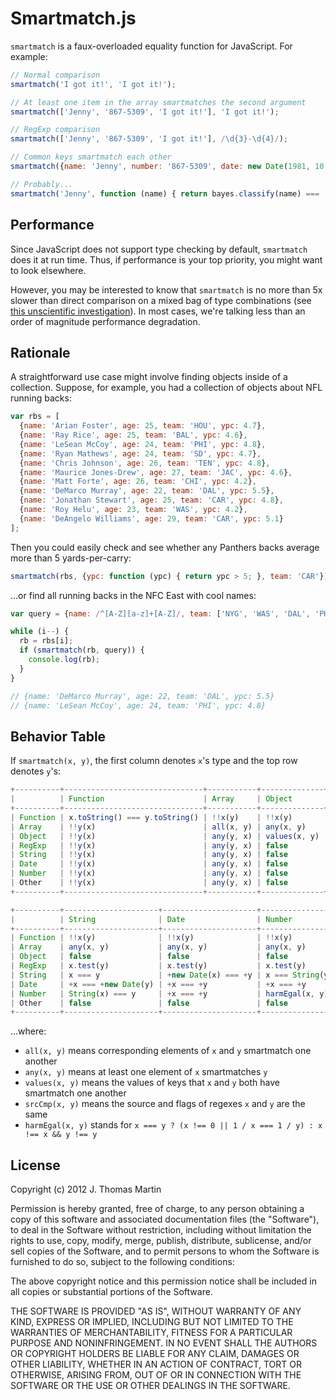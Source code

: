 # Smartmatch.js

`smartmatch` is a faux-overloaded equality function for JavaScript.  For example:

```js
// Normal comparison
smartmatch('I got it!', 'I got it!');

// At least one item in the array smartmatches the second argument
smartmatch(['Jenny', '867-5309', 'I got it!'], 'I got it!');

// RegExp comparison
smartmatch(['Jenny', '867-5309', 'I got it!'], /\d{3}-\d{4}/);

// Common keys smartmatch each other
smartmatch({name: 'Jenny', number: '867-5309', date: new Date(1981, 10, 16)}, {date: '16-Nov-1981'});

// Probably...
smartmatch('Jenny', function (name) { return bayes.classify(name) === 'female'; });
```

## Performance

Since JavaScript does not support type checking by default, `smartmatch` does it at run time.  Thus, if performance is your top priority, you might want to look elsewhere.

However, you may be interested to know that `smartmatch` is no more than 5x slower than direct comparison on a mixed bag of type combinations (see [this unscientific investigation](http://jsperf.com/smartmatch-vs-direct-comparison/2)).  In most cases, we're talking less than an order of magnitude performance degradation.

## Rationale

A straightforward use case might involve finding objects inside of a collection.  Suppose, for example, you had a collection of objects about NFL running backs:

```js
var rbs = [
  {name: 'Arian Foster', age: 25, team: 'HOU', ypc: 4.7},
  {name: 'Ray Rice', age: 25, team: 'BAL', ypc: 4.6},
  {name: 'LeSean McCoy', age: 24, team: 'PHI', ypc: 4.8},
  {name: 'Ryan Mathews', age: 24, team: 'SD', ypc: 4.7},
  {name: 'Chris Johnson', age: 26, team: 'TEN', ypc: 4.8},
  {name: 'Maurice Jones-Drew', age: 27, team: 'JAC', ypc: 4.6},
  {name: 'Matt Forte', age: 26, team: 'CHI', ypc: 4.2},
  {name: 'DeMarco Murray', age: 22, team: 'DAL', ypc: 5.5},
  {name: 'Jonathan Stewart', age: 25, team: 'CAR', ypc: 4.8},
  {name: 'Roy Helu', age: 23, team: 'WAS', ypc: 4.2},
  {name: 'DeAngelo Williams', age: 29, team: 'CAR', ypc: 5.1}
];
```

Then you could easily check and see whether any Panthers backs average more than 5 yards-per-carry:

```js
smartmatch(rbs, {ypc: function (ypc) { return ypc > 5; }, team: 'CAR'}); // true
```

...or find all running backs in the NFC East with cool names:

```js
var query = {name: /^[A-Z][a-z]+[A-Z]/, team: ['NYG', 'WAS', 'DAL', 'PHI']}, i = rbs.length, rb;

while (i--) {
  rb = rbs[i];
  if (smartmatch(rb, query)) {
    console.log(rb);
  }
}

// {name: 'DeMarco Murray', age: 22, team: 'DAL', ypc: 5.5}
// {name: 'LeSean McCoy', age: 24, team: 'PHI', ypc: 4.8}
```

## Behavior Table

If `smartmatch(x, y)`, the first column denotes `x`'s type and the top row denotes `y`'s:

```js
+----------+-------------------------------+-----------+--------------+--------------+
|          | Function                      | Array     | Object       | RegExp       |
+----------+-------------------------------+-----------+--------------+--------------+
| Function | x.toString() === y.toString() | !!x(y)    | !!x(y)       | !!x(y)       |
| Array    | !!y(x)                        | all(x, y) | any(x, y)    | any(x, y)    |
| Object   | !!y(x)                        | any(y, x) | values(x, y) | false        |
| RegExp   | !!y(x)                        | any(y, x) | false        | srcCmp(x, y) |
| String   | !!y(x)                        | any(y, x) | false        | y.test(x)    |
| Date     | !!y(x)                        | any(y, x) | false        | y.test(x)    |
| Number   | !!y(x)                        | any(y, x) | false        | y.test(x)    |
| Other    | !!y(x)                        | any(y, x) | false        | false        |
+----------+-------------------------------+-----------+--------------+--------------+
```
```js
+----------+---------------------+---------------------+-----------------+-----------+
|          | String              | Date                | Number          | Other     |
+----------+---------------------+---------------------+-----------------+-----------+
| Function | !!x(y)              | !!x(y)              | !!x(y)          | !!x(y)    |
| Array    | any(x, y)           | any(x, y)           | any(x, y)       | any(x, y) |
| Object   | false               | false               | false           | false     |
| RegExp   | x.test(y)           | x.test(y)           | x.test(y)       | false     |
| String   | x === y             | +new Date(x) === +y | x === String(y) | false     |
| Date     | +x === +new Date(y) | +x === +y           | +x === +y       | false     |
| Number   | String(x) === y     | +x === +y           | harmEgal(x, y)  | false     |
| Other    | false               | false               | false           | x === y   |
+----------+---------------------+---------------------+-----------------+-----------+
```

...where:

* `all(x, y)` means corresponding elements of `x` and `y` smartmatch one another
* `any(x, y)` means at least one element of `x` smartmatches `y`
* `values(x, y)` means the values of keys that `x` and `y` both have smartmatch one another
* `srcCmp(x, y)` means the source and flags of regexes `x` and `y` are the same
* `harmEgal(x, y)` stands for `x === y ? (x !== 0 || 1 / x === 1 / y) : x !== x && y !== y`

## License

Copyright (c) 2012 J. Thomas Martin

Permission is hereby granted, free of charge, to any person obtaining a copy of this software and associated documentation files (the "Software"), to deal in the Software without restriction, including without limitation the rights to use, copy, modify, merge, publish, distribute, sublicense, and/or sell copies of the Software, and to permit persons to whom the Software is furnished to do so, subject to the following conditions:

The above copyright notice and this permission notice shall be included in all copies or substantial portions of the Software.

THE SOFTWARE IS PROVIDED "AS IS", WITHOUT WARRANTY OF ANY KIND, EXPRESS OR IMPLIED, INCLUDING BUT NOT LIMITED TO THE WARRANTIES OF MERCHANTABILITY, FITNESS FOR A PARTICULAR PURPOSE AND NONINFRINGEMENT. IN NO EVENT SHALL THE AUTHORS OR COPYRIGHT HOLDERS BE LIABLE FOR ANY CLAIM, DAMAGES OR OTHER LIABILITY, WHETHER IN AN ACTION OF CONTRACT, TORT OR OTHERWISE, ARISING FROM, OUT OF OR IN CONNECTION WITH THE SOFTWARE OR THE USE OR OTHER DEALINGS IN THE SOFTWARE.